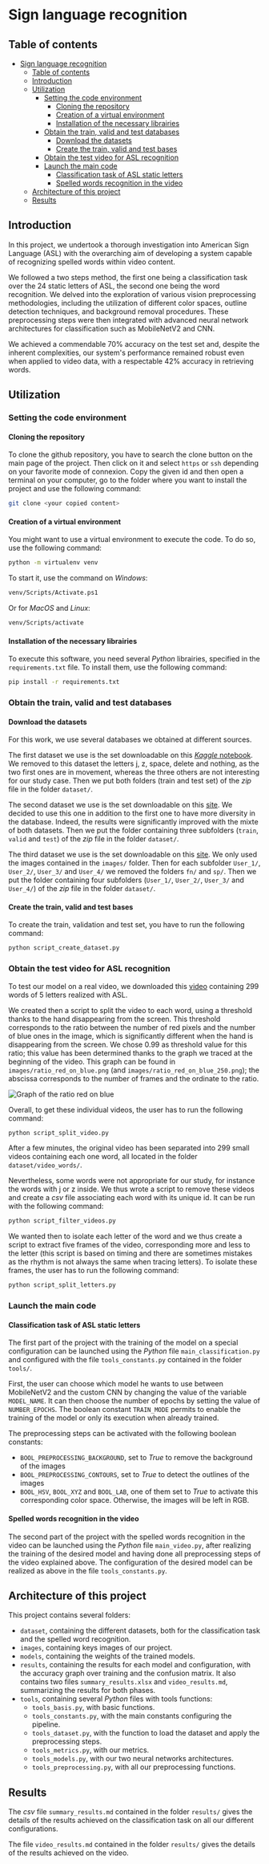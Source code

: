 # Sign language recognition

## Table of contents

- [Sign language recognition](#sign-language-recognition)
  - [Table of contents](#table-of-contents)
  - [Introduction](#introduction)
  - [Utilization](#utilization)
    - [Setting the code environment](#setting-the-code-environment)
      - [Cloning the repository](#cloning-the-repository)
      - [Creation of a virtual environment](#creation-of-a-virtual-environment)
      - [Installation of the necessary librairies](#installation-of-the-necessary-librairies)
    - [Obtain the train, valid and test databases](#obtain-the-train-valid-and-test-databases)
      - [Download the datasets](#download-the-datasets)
      - [Create the train, valid and test bases](#create-the-train-valid-and-test-bases)
    - [Obtain the test video for ASL recognition](#obtain-the-test-video-for-asl-recognition)
    - [Launch the main code](#launch-the-main-code)
      - [Classification task of ASL static letters](#classification-task-of-asl-static-letters)
      - [Spelled words recognition in the video](#spelled-words-recognition-in-the-video)
  - [Architecture of this project](#architecture-of-this-project)
  - [Results](#results)

## Introduction

In this project, we undertook a thorough investigation into American Sign Language (ASL) with the overarching aim of developing a system capable of recognizing spelled words within video content.

We followed a two steps method, the first one being a classification task over the 24 static letters of ASL, the second one being the word recognition. We delved into the exploration of various vision preprocessing methodologies, including the utilization of different color spaces, outline detection techniques, and background removal procedures. These preprocessing steps were then integrated with advanced neural network architectures for classification such as MobileNetV2 and CNN.

We achieved a commendable 70% accuracy on the test set and, despite the inherent complexities, our system's performance remained robust even when applied to video data, with a respectable 42% accuracy in retrieving words.

## Utilization

### Setting the code environment

#### Cloning the repository

To clone the github repository, you have to search the clone button on the main page of the project. Then click on it and select `https` or `ssh` depending on your favorite mode of connexion. Copy the given id and then open a terminal on your computer, go to the folder where you want to install the project and use the following command:

```bash
git clone <your copied content>
```

#### Creation of a virtual environment

You might want to use a virtual environment to execute the code. To do so, use the following command:

```bash
python -m virtualenv venv
```

To start it, use the command on *Windows*:

```bash
venv/Scripts/Activate.ps1
```

Or for *MacOS* and *Linux*:

```bash
venv/Scripts/activate
```

#### Installation of the necessary librairies

To execute this software, you need several *Python* librairies, specified in the `requirements.txt` file. To install them, use the following command:

```bash
pip install -r requirements.txt
```

### Obtain the train, valid and test databases

#### Download the datasets

For this work, we use several databases we obtained at different sources.

The first dataset we use is the set downloadable on this [*Kaggle* notebook](https://www.kaggle.com/datasets/debashishsau/aslamerican-sign-language-aplhabet-dataset?resource=download). We removed to this dataset the letters j, z, space, delete and nothing, as the two first ones are in movement, whereas the three others are not interesting for our study case.
Then we put both folders (train and test set) of the *zip* file in the folder `dataset/`.

The second dataset we use is the set downloadable on this [site](https://public.roboflow.com/object-detection/american-sign-language-letters/1). We decided to use this one in addition to the first one to have more diversity in the database. Indeed, the results were significantly improved with the mixte of both datasets.
Then we put the folder containing three subfolders (`train`, `valid` and `test`) of the *zip* file in the folder `dataset/`.

The third dataset we use is the set downloadable on this [site](https://data.mendeley.com/datasets/xs6mvhx6rh/1). We only used the images contained in the `images/` folder. Then for each subfolder `User_1/`, `User_2/`, `User_3/` and `User_4/` we removed the folders `fn/` and `sp/`.
Then we put the folder containing four subfolders (`User_1/`, `User_2/`, `User_3/` and `User_4/`) of the *zip* file in the folder `dataset/`.

#### Create the train, valid and test bases

To create the train, validation and test set, you have to run the following command:

```bash
python script_create_dataset.py
```

### Obtain the test video for ASL recognition

To test our model on a real video, we downloaded this [video](https://www.youtube.com/watch?v=yizRk2CP9gs) containing 299 words of 5 letters realized with ASL.

We created then a script to split the video to each word, using a threshold thanks to the hand disappearing from the screen. This threshold corresponds to the ratio between the number of red pixels and the number of blue ones in the image, which is significantly different when the hand is disappearing from the screen. We chose 0.99 as threshold value for this ratio; this value has been determined thanks to the graph we traced at the beginning of the video. This graph can be found in `images/ratio_red_on_blue.png` (and `images/ratio_red_on_blue_250.png`); the abscissa corresponds to the number of frames and the ordinate to the ratio. 

![Graph of the ratio red on blue](images/ratio_red_on_blue.png)

Overall, to get these individual videos, the user has to run the following command:

```bash
python script_split_video.py
```

After a few minutes, the original video has been separated into 299 small videos containing each one word, all located in the folder `dataset/video_words/`.

Nevertheless, some words were not appropriate for our study, for instance the words with j or z inside. We thus wrote a script to remove these videos and create a *csv* file associating each word with its unique id. It can be run with the following command:

```bash
python script_filter_videos.py
```

We wanted then to isolate each letter of the word and we thus create a script to extract five frames of the video, corresponding more and less to the letter (this script is based on timing and there are sometimes mistakes as the rhythm is not always the same when tracing letters). To isolate these frames, the user has to run the following command:

```bash
python script_split_letters.py
```

### Launch the main code

#### Classification task of ASL static letters

The first part of the project with the training of the model on a special configuration can be launched using the *Python* file `main_classification.py` and configured with the file `tools_constants.py` contained in the folder `tools/`.

First, the user can choose which model he wants to use between MobileNetV2 and the custom CNN by changing the value of the variable `MODEL_NAME`. It can then choose the number of epochs by setting the value of `NUMBER_EPOCHS`. The boolean constant `TRAIN_MODE` permits to enable the training of the model or only its execution when already trained.

The preprocessing steps can be activated with the following boolean constants:
- `BOOL_PREPROCESSING_BACKGROUND`, set to *True* to remove the background of the images
- `BOOL_PREPROCESSING_CONTOURS`, set to *True* to detect the outlines of the images
- `BOOL_HSV`, `BOOL_XYZ` and `BOOL_LAB`, one of them set to *True* to activate this corresponding color space. Otherwise, the images will be left in RGB. 

#### Spelled words recognition in the video

The second part of the project with the spelled words recognition in the video can be launched using the *Python* file `main_video.py`, after realizing the training of the desired model and having done all preprocessing steps of the video explained above. The configuration of the desired model can be realized as above in the file `tools_constants.py`.

## Architecture of this project

This project contains several folders:
- `dataset`, containing the different datasets, both for the classification task and the spelled word recognition.
- `images`, containing keys images of our project.
- `models`, containing the weights of the trained models.
- `results`, containing the results for each model and configuration, with the accuracy graph over training and the confusion matrix. It also contains two files `summary_results.xlsx` and `video_results.md`, summarizing the results for both phases.
- `tools`, containing several *Python* files with tools functions:
  - `tools_basis.py`, with basic functions.
  - `tools_constants.py`, with the main constants configuring the pipeline.
  - `tools_dataset.py`, with the function to load the dataset and apply the preprocessing steps.
  - `tools_metrics.py`, with our metrics.
  - `tools_models.py`, with our two neural networks architectures.
  - `tools_preprocessing.py`, with all our preprocessing functions.

## Results

The *csv* file `summary_results.md` contained in the folder `results/` gives the details of the results achieved on the classification task on all our different configurations.

The file `video_results.md` contained in the folder `results/` gives the details of the results achieved on the video.
